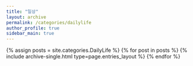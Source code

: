 ```yaml
---
title: "일상"
layout: archive
permalink: /categories/dailylife
author_profile: true
sidebar_main: true
---
```



{% assign posts = site.categories.DailyLife %}
{% for post in posts %} {% include archive-single.html type=page.entries_layout %} {% endfor %}